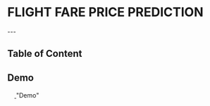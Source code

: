<h1> FLIGHT FARE PRICE PREDICTION </h1>
---

Table of Content
--



<h2> Demo </h2>
 <a id="user-content-demo" class="anchor" aria-hidden="true" href="#demo">
 <svg class="octicon octicon-link" viewBox="0 0 16 16" version="1.1" width="16" height="16" aria-hidden="true">…</svg>
  </a>
  "Demo"
